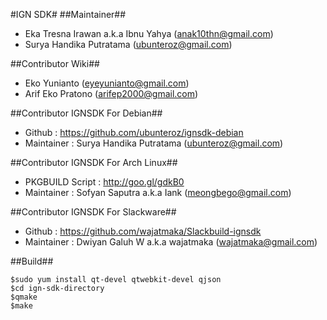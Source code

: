 #IGN SDK#
##Maintainer##
* Eka Tresna Irawan a.k.a Ibnu Yahya (anak10thn@gmail.com)
* Surya Handika Putratama (ubunteroz@gmail.com)

##Contributor Wiki##
* Eko Yunianto (eyeyunianto@gmail.com)
* Arif Eko Pratono (arifep2000@gmail.com)

##Contributor IGNSDK For Debian##
* Github : https://github.com/ubunteroz/ignsdk-debian
* Maintainer : Surya Handika Putratama (ubunteroz@gmail.com)

##Contributor IGNSDK For Arch Linux##
* PKGBUILD Script : http://goo.gl/gdkB0
* Maintainer : Sofyan Saputra a.k.a Iank (meongbego@gmail.com)

##Contributor IGNSDK For Slackware##
* Github : https://github.com/wajatmaka/Slackbuild-ignsdk
* Maintainer : Dwiyan Galuh W a.k.a wajatmaka (wajatmaka@gmail.com)

##Build##
```
$sudo yum install qt-devel qtwebkit-devel qjson
$cd ign-sdk-directory
$qmake
$make
```
